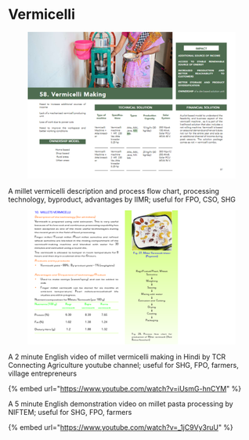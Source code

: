 # Vermicelli

<figure><img src="../../../../.gitbook/assets/image (5).png" alt=""><figcaption></figcaption></figure>

A millet vermicelli description and process flow chart, processing technology, byproduct, advantages by IIMR; useful for FPO, CSO, SHG

<figure><img src="../../../../.gitbook/assets/vermicelli making.png" alt=""><figcaption></figcaption></figure>

A 2 minute English video of millet vermicelli making in Hindi by TCR Connecting Agriculture youtube channel; useful for SHG, FPO, farmers, village entrepreneurs

{% embed url="https://www.youtube.com/watch?v=iUsmG-hnCYM" %}

A 5 minute English demonstration video on millet pasta processing by NIFTEM; useful for SHG, FPO, farmers

{% embed url="https://www.youtube.com/watch?v=_1jC9Vy3ruU" %}

